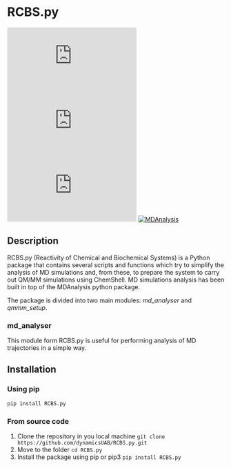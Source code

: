 # RCBS.py

[![GitHub release (latest by date)](https://img.shields.io/github/v/release/dynamicsUAB/RCBS.py)](https://github.com/dynamicsUAB/RCBS.py)
[![PyPI](https://img.shields.io/pypi/v/RCBS.py)](https://pypi.org/project/RCBS.py/)
![GitHub](https://img.shields.io/github/license/dynamicsUAB/RCBS.py)
[![MDAnalysis](https://img.shields.io/badge/Powered%20by-MDAnalysis-lightgray.svg)](https://www.mdanalysis.org)

## Description

RCBS.py (Reactivity of Chemical and Biochemical Systems) is a Python package that contains several scripts and functions which try to simplify the analysis of MD simulations and, from these, to prepare the system to carry out QM/MM simulations using ChemShell. MD simulations analysis has been built in top of the MDAnalysis python package.

The package is divided into two main modules: *md_analyser* and *qmmm_setup*.

### md_analyser

This module form RCBS.py is useful for performing analysis of MD trajectories in a simple way.

## Installation

### Using pip

```bash
pip install RCBS.py
```

### From source code

1. Clone the repository in you local machine
    ```git clone https://github.com/dynamicsUAB/RCBS.py.git```
2. Move to the folder
    ```cd RCBS.py```
3. Install the package using pip or pip3
    ```pip install RCBS.py```
